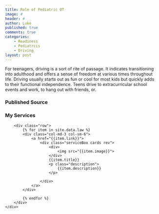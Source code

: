 ```yaml
---
title: Role of Pediatric OT
image: #
header: #
author: Luke
published: true
comments: true
categories: 
    - Readiness
    - Pediatrcis
    - Driving
layout: post
---
```


For teenagers, driving is a sort of rite of passage. It indicates transitioning into adulthood and offers a sense of freedom at various times throughout life. Driving usually starts out as fun or cool for most kids but quickly adds to their functional independence. Teens drive to extracurricular school events and work, to hang out with friends, or. 


### Published Source




### My Services 

<section id="services">
	<div class="container">

		<div class="row">
			{% for item in site.data.law %}
			<div class="col-md-3 col-sm-6">
				<a href="{{item.link}}">
					<div class="serviceBox cards rev">
						<div>
							<img src="{{item.image}}">
						</div>
						{{item.title}}
						<p class="description">
							{{item.description}}
						</p>

					</div>
				</a>
			</div>

			{% endfor %}
		</div>
	</div>
</section>
